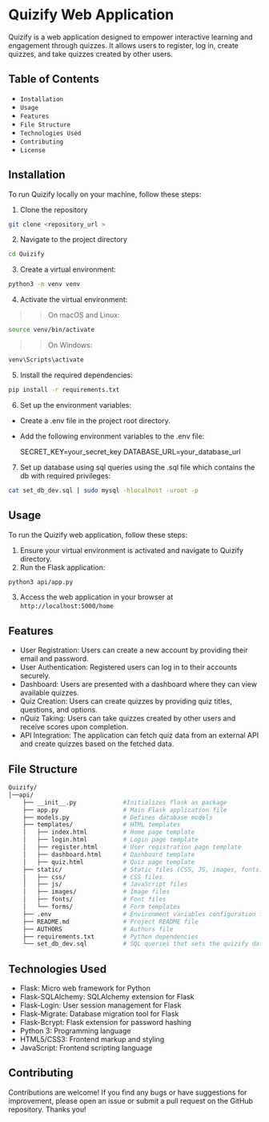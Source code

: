 # Quizify Web Application

Quizify is a web application designed to empower interactive learning and engagement through quizzes. It allows users to register, log in, create quizzes, and take quizzes created by other users.

## Table of Contents
* `Installation`
* `Usage`
* `Features`
* `File Structure`
* `Technologies Used`
* `Contributing`
* `License`

## Installation
To run Quizify locally on your machine, follow these steps:

1. Clone the repository
```bash
git clone <repository_url >
```

2. Navigate to the project directory
```bash
cd Quizify
```

3. Create a virtual environment:
```bash
python3 -m venv venv
```

4. Activate the virtual environment:
>> On macOS and Linux:
  ```bash
  source venv/bin/activate
  ```

>> On Windows:
  ```bash
  venv\Scripts\activate
  ```

5. Install the required dependencies:
```bash
pip install -r requirements.txt
```

6. Set up the environment variables:
* Create a .env file in the project root directory.
*  Add the following environment variables to the .env file:

    SECRET_KEY=your_secret_key
    DATABASE_URL=your_database_url

7. Set up database using sql queries using the .sql file which contains the db with required privileges:
```bash
cat set_db_dev.sql | sudo mysql -hlocalhost -uroot -p
```

## Usage
To run the Quizify web application, follow these steps:
1. Ensure your virtual environment is activated and navigate to Quizify directory.
2. Run the Flask application:
```bash
python3 api/app.py
```
3. Access the web application in your browser at `http://localhost:5000/home`

## Features
- User Registration: Users can create a new account by providing their email and password.
- User Authentication: Registered users can log in to their accounts securely.
- Dashboard: Users are presented with a dashboard where they can view available quizzes.
- Quiz Creation: Users can create quizzes by providing quiz titles, questions, and options.
- nQuiz Taking: Users can take quizzes created by other users and receive scores upon completion.
- API Integration: The application can fetch quiz data from an external API and create quizzes based on the fetched data.

## File Structure
```bash
Quizify/
│──api/
    ├── __init__.py             #Initializes flask as package
    ├── app.py                  # Main Flask application file
    ├── models.py               # Defines database models
    ├── templates/              # HTML templates
    │   ├── index.html          # Home page template
    │   ├── login.html          # Login page template
    │   ├── register.html       # User registration page template
    │   ├── dashboard.html      # Dashboard template
    │   ├── quiz.html           # Quiz page template
    ├── static/                 # Static files (CSS, JS, images, fonts)
    │   ├── css/                # CSS files
    │   ├── js/                 # JavaScript files
    │   ├── images/             # Image files
    │   ├── fonts/              # Font files
    │   └── forms/              # Form templates
    ├── .env                    # Environment variables configuration file
    ├── README.md               # Project README file
    ├── AUTHORS                 # Authors file
    ├── requirements.txt        # Python dependencies
    └── set_db_dev.sql          # SQL queries that sets the quizify database
  ```

## Technologies Used
- Flask: Micro web framework for Python
- Flask-SQLAlchemy: SQLAlchemy extension for Flask
- Flask-Login: User session management for Flask
- Flask-Migrate: Database migration tool for Flask
- Flask-Bcrypt: Flask extension for password hashing
- Python 3: Programming language
- HTML5/CSS3: Frontend markup and styling
- JavaScript: Frontend scripting language

## Contributing
Contributions are welcome! If you find any bugs or have suggestions for improvement, please open an issue or submit a pull request on the GitHub repository. Thanks you!
